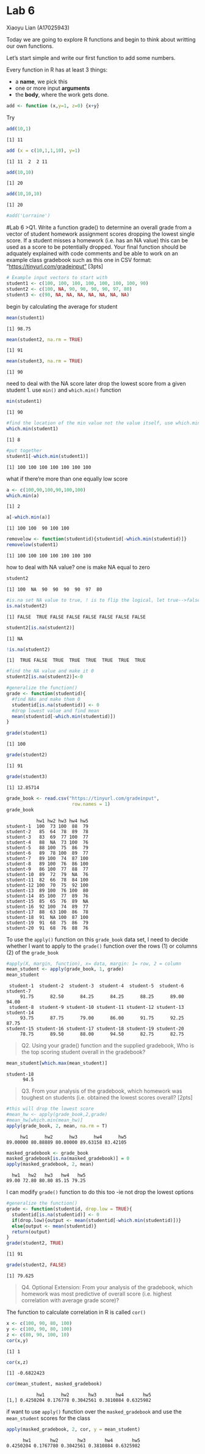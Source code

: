 # Lab 6
Xiaoyu Lian (A17025943)

Today we are going to explore R functions and begin to think about
writting our own functions.

Let’s start simple and write our first function to add some numbers.

Every function in R has at least 3 things:

- a **name**, we pick this
- one or more input **arguments**
- the **body**, where the work gets done.

``` r
add <- function (x,y=1, z=0) {x+y}
```

Try

``` r
add(10,1)
```

    [1] 11

``` r
add (x = c(10,1,1,10), y=1)
```

    [1] 11  2  2 11

``` r
add(10,10)
```

    [1] 20

``` r
add(10,10,10)
```

    [1] 20

``` r
#add('Lorraine')
```

\#Lab 6 \>Q1. Write a function grade() to determine an overall grade
from a vector of student homework assignment scores dropping the lowest
single score. If a student misses a homework (i.e. has an NA value) this
can be used as a score to be potentially dropped. Your final function
should be adquately explained with code comments and be able to work on
an example class gradebook such as this one in CSV format:
“https://tinyurl.com/gradeinput” \[3pts\]

``` r
# Example input vectors to start with
student1 <- c(100, 100, 100, 100, 100, 100, 100, 90)
student2 <- c(100, NA, 90, 90, 90, 90, 97, 80)
student3 <- c(90, NA, NA, NA, NA, NA, NA, NA)
```

begin by calculating the average for student

``` r
mean(student1)
```

    [1] 98.75

``` r
mean(student2, na.rm = TRUE)
```

    [1] 91

``` r
mean(student3, na.rm = TRUE)
```

    [1] 90

need to deal with the NA score later drop the lowest score from a given
student 1. use `min()` and `which.min()` function

``` r
min(student1)
```

    [1] 90

``` r
#find the location of the min value not the value itself, use which.min()
which.min(student1)
```

    [1] 8

``` r
#put together
student1[-which.min(student1)]
```

    [1] 100 100 100 100 100 100 100

what if there’re more than one equally low score

``` r
a <- c(100,90,100,90,100,100)
which.min(a)
```

    [1] 2

``` r
a[-which.min(a)]
```

    [1] 100 100  90 100 100

``` r
removelow <- function(studentid){studentid[-which.min(studentid)]}
removelow(student1)
```

    [1] 100 100 100 100 100 100 100

how to deal with NA value? one is make NA equal to zero

``` r
student2
```

    [1] 100  NA  90  90  90  90  97  80

``` r
#is.na set NA value to true, ! is to flip the logical, let true-->false
is.na(student2)
```

    [1] FALSE  TRUE FALSE FALSE FALSE FALSE FALSE FALSE

``` r
student2[is.na(student2)]
```

    [1] NA

``` r
!is.na(student2)
```

    [1]  TRUE FALSE  TRUE  TRUE  TRUE  TRUE  TRUE  TRUE

``` r
#find the NA value and make it 0
student2[is.na(student2)]<-0
```

``` r
#generalize the function()
grade <- function(studentid){
  #find NAs and make them 0
  studentid[is.na(studentid)] <- 0
  #drop lowest value and find mean
  mean(studentid[-which.min(studentid)])
}

grade(student1)
```

    [1] 100

``` r
grade(student2)
```

    [1] 91

``` r
grade(student3)
```

    [1] 12.85714

``` r
grade_book <- read.csv("https://tinyurl.com/gradeinput",
                        row.names = 1)
grade_book
```

               hw1 hw2 hw3 hw4 hw5
    student-1  100  73 100  88  79
    student-2   85  64  78  89  78
    student-3   83  69  77 100  77
    student-4   88  NA  73 100  76
    student-5   88 100  75  86  79
    student-6   89  78 100  89  77
    student-7   89 100  74  87 100
    student-8   89 100  76  86 100
    student-9   86 100  77  88  77
    student-10  89  72  79  NA  76
    student-11  82  66  78  84 100
    student-12 100  70  75  92 100
    student-13  89 100  76 100  80
    student-14  85 100  77  89  76
    student-15  85  65  76  89  NA
    student-16  92 100  74  89  77
    student-17  88  63 100  86  78
    student-18  91  NA 100  87 100
    student-19  91  68  75  86  79
    student-20  91  68  76  88  76

To use the `apply()` function on this `grade_book` data set, I need to
decide whether I want to apply to the `grade()` function over the rows
(1) or columns (2) of the `grade_book`

``` r
#apply(X, margin, function), x= data, margin: 1= row, 2 = column
mean_student <- apply(grade_book, 1, grade)
mean_student
```

     student-1  student-2  student-3  student-4  student-5  student-6  student-7 
         91.75      82.50      84.25      84.25      88.25      89.00      94.00 
     student-8  student-9 student-10 student-11 student-12 student-13 student-14 
         93.75      87.75      79.00      86.00      91.75      92.25      87.75 
    student-15 student-16 student-17 student-18 student-19 student-20 
         78.75      89.50      88.00      94.50      82.75      82.75 

> Q2. Using your grade() function and the supplied gradebook, Who is the
> top scoring student overall in the gradebook?

``` r
mean_student[which.max(mean_student)]
```

    student-18 
          94.5 

> Q3. From your analysis of the gradebook, which homework was toughest
> on students (i.e. obtained the lowest scores overall? \[2pts\]

``` r
#this will drop the lowest score 
#mean_hw <- apply(grade_book,2,grade)
#mean_hw[which.min(mean_hw)]
apply(grade_book, 2, mean, na.rm = T)
```

         hw1      hw2      hw3      hw4      hw5 
    89.00000 80.88889 80.80000 89.63158 83.42105 

``` r
masked_gradebook <- grade_book
masked_gradebook[is.na(masked_gradebook)] = 0
apply(masked_gradebook, 2, mean)
```

      hw1   hw2   hw3   hw4   hw5 
    89.00 72.80 80.80 85.15 79.25 

I can modify `grade()` function to do this too -ie not drop the lowest
options

``` r
#generalize the function()
grade <- function(studentid, drop.low = TRUE){
  studentid[is.na(studentid)] <- 0
  if(drop.low){output <- mean(studentid[-which.min(studentid)])}
  else{output <- mean(studentid)}
  return(output)
}
grade(student2, TRUE)
```

    [1] 91

``` r
grade(student2, FALSE)
```

    [1] 79.625

> Q4. Optional Extension: From your analysis of the gradebook, which
> homework was most predictive of overall score (i.e. highest
> correlation with average grade score)?

The function to calculate correlation in R is called `cor()`

``` r
x <- c(100, 90, 80, 100)
y <- c(100, 90, 80, 100)
z <- c(80, 90, 100, 10)
cor(x,y)
```

    [1] 1

``` r
cor(x,z)
```

    [1] -0.6822423

``` r
cor(mean_student, masked_gradebook)
```

               hw1      hw2       hw3       hw4       hw5
    [1,] 0.4250204 0.176778 0.3042561 0.3810884 0.6325982

if want to use `apply()` function over the `masked_gradebook` and use
the `mean_student` scores for the class

``` r
apply(masked_gradebook, 2, cor, y = mean_student)
```

          hw1       hw2       hw3       hw4       hw5 
    0.4250204 0.1767780 0.3042561 0.3810884 0.6325982 
